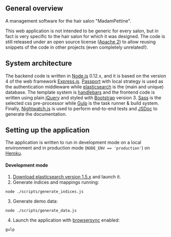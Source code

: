## General overview

A management software for the hair salon "MadamPettine".

This web application is not intended to be generic for every salon, but in fact is
very specific to the hair salon for which it was designed. The code is still released
under an open source license ([Apache 2](http://www.apache.org/licenses/LICENSE-2.0))
to allow reusing snippets of the code in other projects (even completely unrelated!).

## System architecture

The backend code is written in [Node.js](https://nodejs.org) 0.12.x, and it is based
on the version 4 of the web framework [Express.js](http://expressjs.com/).
[Passport](http://passportjs.org/) with local strategy is used as the authentication
middleware while [elasticsearch](https://www.elastic.co/products/elasticsearch) is
the (main and unique) database.
The template system is [handlebars](http://handlebarsjs.com/) and the frontend code
is written using plain [jQuery](https://jquery.com/) and styled with
[Bootstrap](http://getbootstrap.com/) version 3.
[Sass](http://sass-lang.com/) is the selected css pre-processor while [Gulp](http://gulpjs.com/)
is the task runner & build system.
Finally, [Nightwatch.js](http://nightwatchjs.org/) is used to perform end-to-end
tests and [JSDoc](https://github.com/jsdoc3/jsdoc) to generate the documentation.


## Setting up the application

The application is written to run in development mode on a local environment
and in production mode (`NODE_ENV == 'production'`) on [Heroku](https://www.heroku.com/).

#### Development mode
1. [Download elasticsearch version 1.5.x](https://www.elastic.co/downloads/elasticsearch)
and launch it.
2. Generate indices and mappings running:
```
node ./scripts/generate_indices.js
```
3. Generate demo data:
```
node ./scripts/generate_data.js
```
4. Launch the application with [browsersync](http://www.browsersync.io/) enabled:
```
gulp
```